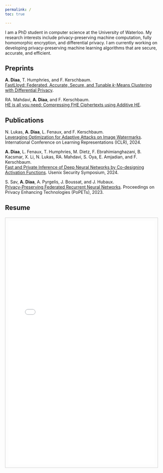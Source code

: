 ```yaml
---
permalink: /
toc: true

---
```


I am a PhD student in computer science at the University of Waterloo. My research interests include privacy-preserving machine computation, fully homomorphic encryption, and differential privacy. I am currently working on developing privacy-preserving machine learning algorithms that are secure, accurate, and efficient.

## Preprints
**A. Diaa**, T. Humphries, and F. Kerschbaum.  
[FastLloyd: Federated, Accurate, Secure, and Tunable $k$-Means Clustering with Differential Privacy](https://arxiv.org/abs/2405.02437).

RA. Mahdavi, **A. Diaa**, and F. Kerschbaum.  
[HE is all you need: Compressing FHE Ciphertexts using Additive HE](https://arxiv.org/abs/2303.09043).

## Publications

N. Lukas, **A. Diaa**, L. Fenaux, and F. Kerschbaum.  
[Leveraging Optimization for Adaptive Attacks on Image Watermarks](https://arxiv.org/abs/2309.16952).
International Conference on Learning Representations (ICLR), 2024.

**A. Diaa**, L. Fenaux, T. Humphries, M. Dietz, F. Ebrahimianghazani, B. Kacsmar, X. Li, N. Lukas, RA. Mahdavi, S. Oya, E. Amjadian, and F. Kerschbaum.  
[Fast and Private Inference of Deep Neural Networks by Co-designing Activation Functions](https://arxiv.org/abs/2306.08538).
Usenix Security Symposium, 2024.

S. Sav, **A. Diaa**, A. Pyrgelis, J. Boussat, and J. Hubaux.  
[Privacy-Preserving Federated Recurrent Neural Networks](https://arxiv.org/abs/2207.13947).
Proceedings on Privacy Enhancing Technologies (PoPETs), 2023.

## Resume

<div style="border: 1px solid #ccc; padding: 10px; margin: 20px 0;">
    <iframe src="{{ site.baseurl }}/assets/resume.pdf" width="100%" height="800px" style="border: none;">
        This browser does not support PDFs. Please download the PDF to view it: 
        <a href="{{ site.baseurl }}/assets/resume.pdf">Download PDF</a>.
    </iframe>
</div>

<!-- ## Posts

{% for post in site.posts %}
- [{{ post.title }}]({{ post.url }})
{% endfor %} -->